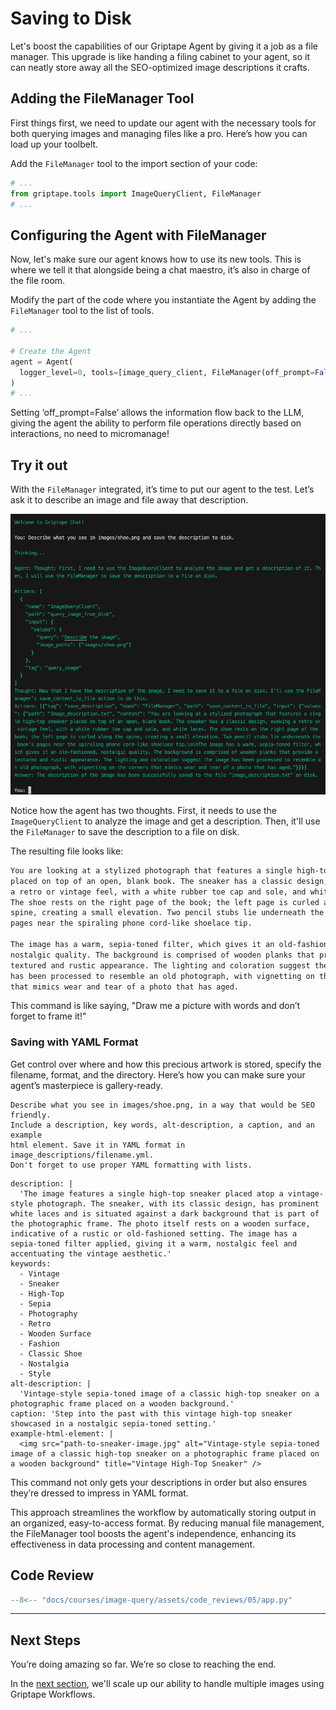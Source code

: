# Saving to Disk

Let's boost the capabilities of our Griptape Agent by giving it a job as a file manager. This upgrade is like handing a filing cabinet to your agent, so it can neatly store away all the SEO-optimized image descriptions it crafts.

## Adding the FileManager Tool

First things first, we need to update our agent with the necessary tools for both querying images and managing files like a pro. Here’s how you can load up your toolbelt.

Add the `FileManager` tool to the import section of your code:

```python title="app.py" hl_lines="2"
# ...
from griptape.tools import ImageQueryClient, FileManager
# ...
```

## Configuring the Agent with FileManager

Now, let's make sure our agent knows how to use its new tools. This is where we tell it that alongside being a chat maestro, it’s also in charge of the file room. 

Modify the part of the code where you instantiate the Agent by adding the `FileManager` tool to the list of tools.

```python title="app.py" hl_lines="5"
# ...

# Create the Agent
agent = Agent(
  logger_level=0, tools=[image_query_client, FileManager(off_prompt=False)]
)
# ...

```

Setting ‘off_prompt=False’ allows the information flow back to the LLM, giving the agent the ability to perform file operations directly based on interactions, no need to micromanage!

## Try it out

With the `FileManager` integrated, it’s time to put our agent to the test. Let’s ask it to describe an image and file away that description.

![Showing saving to disk](assets/05_saving_to_disk_01.png)

Notice how the agent has two thoughts. First, it needs to use the `ImageQueryClient` to analyze the image and get a description. Then, it'll use the `FileManager` to save the description to a file on disk.

The resulting file looks like:

```txt title="image_description.txt"
You are looking at a stylized photograph that features a single high-top sneaker 
placed on top of an open, blank book. The sneaker has a classic design, evoking 
a retro or vintage feel, with a white rubber toe cap and sole, and white laces. 
The shoe rests on the right page of the book; the left page is curled along the 
spine, creating a small elevation. Two pencil stubs lie underneath the book’s 
pages near the spiraling phone cord-like shoelace tip.

The image has a warm, sepia-toned filter, which gives it an old-fashioned, 
nostalgic quality. The background is comprised of wooden planks that provide a 
textured and rustic appearance. The lighting and coloration suggest the image 
has been processed to resemble an old photograph, with vignetting on the corners 
that mimics wear and tear of a photo that has aged.
```

This command is like saying, "Draw me a picture with words and don’t forget to frame it!"

### Saving with YAML Format

Get control over where and how this precious artwork is stored, specify the filename, format, and the directory. Here’s how you can make sure your agent’s masterpiece is gallery-ready.

``` title="Prompt"
Describe what you see in images/shoe.png, in a way that would be SEO friendly. 
Include a description, key words, alt-description, a caption, and an example 
html element. Save it in YAML format in image_descriptions/filename.yml. 
Don't forget to use proper YAML formatting with lists.
```

``` title="image_descriptions/shoe.yml"
description: |
  'The image features a single high-top sneaker placed atop a vintage-style photograph. The sneaker, with its classic design, has prominent white laces and is situated against a dark background that is part of the photographic frame. The photo itself rests on a wooden surface, indicative of a rustic or old-fashioned setting. The image has a sepia-toned filter applied, giving it a warm, nostalgic feel and accentuating the vintage aesthetic.'
keywords:
  - Vintage
  - Sneaker
  - High-Top
  - Sepia
  - Photography
  - Retro
  - Wooden Surface
  - Fashion
  - Classic Shoe
  - Nostalgia
  - Style
alt-description: |
  'Vintage-style sepia-toned image of a classic high-top sneaker on a photographic frame placed on a wooden background.'
caption: 'Step into the past with this vintage high-top sneaker showcased in a nostalgic sepia-toned setting.'
example-html-element: |
  <img src="path-to-sneaker-image.jpg" alt="Vintage-style sepia-toned image of a classic high-top sneaker on a photographic frame placed on a wooden background" title="Vintage High-Top Sneaker" />

```

This command not only gets your descriptions in order but also ensures they’re dressed to impress in YAML format.

This approach streamlines the workflow by automatically storing output in an organized, easy-to-access format. By reducing manual file management, the FileManager tool boosts the agent's independence, enhancing its effectiveness in data processing and content management.

## Code Review

```python title="app.py" linenums="1" hl_lines="6 26"
--8<-- "docs/courses/image-query/assets/code_reviews/05/app.py"
```

---
## Next Steps
You’re doing amazing so far. We’re so close to reaching the end. 

In the [next section](06_querying_multiple_images.md), we'll scale up our ability to handle multiple images using Griptape Workflows.
